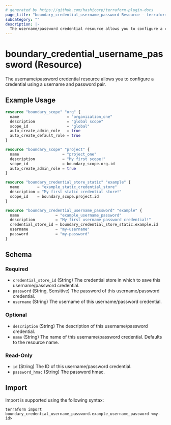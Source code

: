 ```yaml
---
# generated by https://github.com/hashicorp/terraform-plugin-docs
page_title: "boundary_credential_username_password Resource - terraform-provider-boundary"
subcategory: ""
description: |-
  The username/password credential resource allows you to configure a credential using a username and password pair.
---
```


# boundary_credential_username_password (Resource)

The username/password credential resource allows you to configure a credential using a username and password pair.

## Example Usage

```terraform
resource "boundary_scope" "org" {
  name                     = "organization_one"
  description              = "global scope"
  scope_id                 = "global"
  auto_create_admin_role   = true
  auto_create_default_role = true
}

resource "boundary_scope" "project" {
  name                   = "project_one"
  description            = "My first scope!"
  scope_id               = boundary_scope.org.id
  auto_create_admin_role = true
}

resource "boundary_credential_store_static" "example" {
  name        = "example_static_credential_store"
  description = "My first static credential store!"
  scope_id    = boundary_scope.project.id
}

resource "boundary_credential_username_password" "example" {
  name                = "example_username_password"
  description         = "My first username password credential!"
  credential_store_id = boundary_credential_store_static.example.id
  username            = "my-username"
  password            = "my-password"
}
```

<!-- schema generated by tfplugindocs -->
## Schema

### Required

- `credential_store_id` (String) The credential store in which to save this username/password credential.
- `password` (String, Sensitive) The password of this username/password credential.
- `username` (String) The username of this username/password credential.

### Optional

- `description` (String) The description of this username/password credential.
- `name` (String) The name of this username/password credential. Defaults to the resource name.

### Read-Only

- `id` (String) The ID of this username/password credential.
- `password_hmac` (String) The password hmac.

## Import

Import is supported using the following syntax:

```shell
terraform import boundary_credential_username_password.example_username_password <my-id>
```
